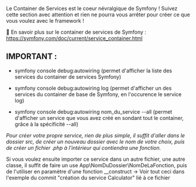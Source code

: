 Le Container de Services est le coeur névralgique de Symfony ! Suivez cette section avec attention et rien ne pourra vous arrêter pour créer ce que vous voulez avec le framework !

📖 En savoir plus sur le container de services de Symfony : https://symfony.com/doc/current/service_container.html



## IMPORTANT :

- symfony console debug:autowiring
(permet d'afficher la liste des services du container de services Symfony)

- symfony console debug:autowiring log
(permet d'afficher un des services du container de base de Symfony, en l'occurence le service log)

- symfony console debug:autowiring nom_du_service --all
(permet d'afficher un service que vous avez créé en sondant tout le container, grâce à la spécificité --all)


*Pour créer votre propre service, rien de plus simple, il suffit d'aller dans le dossier src, de créer un nouveau dossier avec le nom de votre choix, puis de créer un fichier .php à l'intérieur qui contiendra une fonction.*

Si vous voulez ensuite importer ce service dans un autre fichier, une autre classe, il suffit de faire un use App\NomDuDossier\NomDeLaFonction, puis de l'utiliser en paramètre d'une fonction __construct
-> Voir tout ceci dans l'exemple du commit "création du service Calculator" lié à ce fichier 
